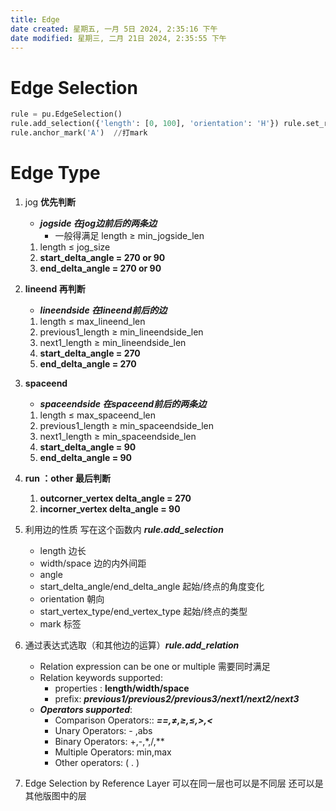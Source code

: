 ```yaml
---
title: Edge
date created: 星期五, 一月 5日 2024, 2:35:16 下午
date modified: 星期三, 二月 21日 2024, 2:35:55 下午
---
```


# Edge Selection

```python
rule = pu.EdgeSelection() 
rule.add_selection({'length': [0, 100], 'orientation': 'H'}) rule.set_reverse_valid(True) 
rule.anchor_mark('A')  //打mark
```
# Edge Type
1. jog **优先判断**
    - _**jogside 在jog边前后的两条边**_
        - 一般得满足 length ≥ min_jogside_len
    1. length ≤ jog_size
    2. **start_delta_angle = 270 or 90**
    3. **end_delta_angle = 270 or 90**
2. **lineend 再判断**
    - _**lineendside 在lineend前后的边**_
    1. length ≤ max_lineend_len
    2. previous1_length ≥ min_lineendside_len
    3. next1_length ≥ min_lineendside_len
    4. **start_delta_angle = 270**
    5. **end_delta_angle = 270**
3. **spaceend**
    - _**spaceendside 在spaceend前后的两条边**_
    1. length ≤ max_spaceend_len
    2. previous1_length ≥ min_spaceendside_len
    3. next1_length ≥ min_spaceendside_len
    4. **start_delta_angle = 90**
    5. **end_delta_angle = 90**
4. **run ：other 最后判断**
    1. **outcorner_vertex delta_angle = 270**
    2. **incorner_vertex delta_angle = 90**

1. 利用边的性质 写在这个函数内 _**rule.add_selection**_
    - length 边长
    - width/space 边的内外间距
    - angle
    - start_delta_angle/end_delta_angle 起始/终点的角度变化
    - orientation 朝向
    - start_vertex_type/end_vertex_type 起始/终点的类型
    - mark 标签
2. 通过表达式选取（和其他边的运算）_**rule.add_relation**_
    - Relation expression can be one or multiple 需要同时满足
    - Relation keywords supported:
        - properties : **length/width/space**
        - prefix: _**previous1/previous2/previous3/next1/next2/next3**_
    - _**Operators supported**_:
        - Comparison Operators:: _**==,≠,≥,≤,>,<**_
        - Unary Operators: - ,abs
        - Binary Operators: +,-,*,/,**
        - Multiple Operators: min,max
        - Other operators: ( . )
3. Edge Selection by Reference Layer 可以在同一层也可以是不同层 还可以是其他版图中的层